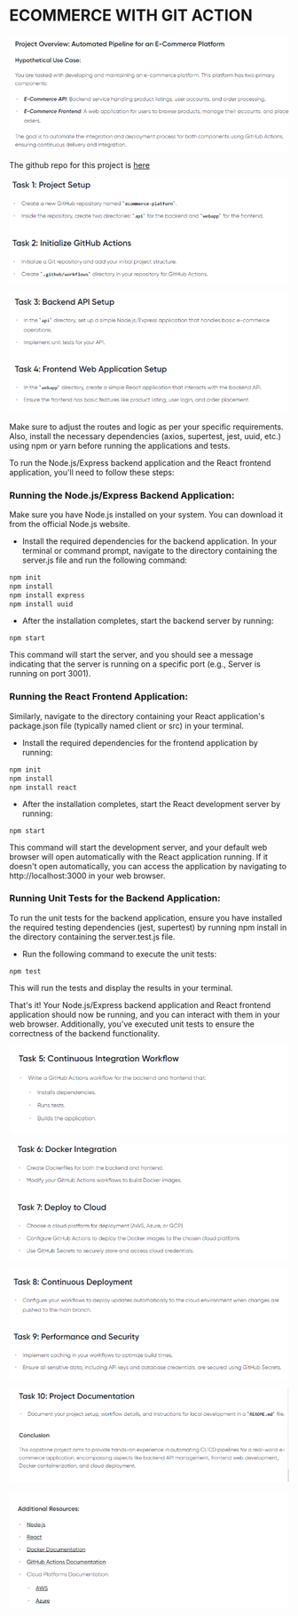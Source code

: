 # ECOMMERCE WITH GIT ACTION

![overview](./images/overview.PNG)

The github repo for this project is [here](https://github.com/onyeka-hub/ecommerce-with-git-action.git)

![overview](./images/overview2.PNG)

![overview](./images/overview3.PNG)

Make sure to adjust the routes and logic as per your specific requirements. Also, install the necessary dependencies (axios, supertest, jest, uuid, etc.) using npm or yarn before running the applications and tests.

To run the Node.js/Express backend application and the React frontend application, you'll need to follow these steps:

### Running the Node.js/Express Backend Application:
Make sure you have Node.js installed on your system. You can download it from the official Node.js website.

- Install the required dependencies for the backend application. In your terminal or command prompt, navigate to the directory containing the server.js file and run the following command:

```
npm init
npm install
npm install express
npm install uuid
```

- After the installation completes, start the backend server by running:

```
npm start
```
This command will start the server, and you should see a message indicating that the server is running on a specific port (e.g., Server is running on port 3001).

### Running the React Frontend Application:
Similarly, navigate to the directory containing your React application's package.json file (typically named client or src) in your terminal.

- Install the required dependencies for the frontend application by running:
```
npm init
npm install
npm install react
```

- After the installation completes, start the React development server by running:
```
npm start
```
This command will start the development server, and your default web browser will open automatically with the React application running. If it doesn't open automatically, you can access the application by navigating to http://localhost:3000 in your web browser.

### Running Unit Tests for the Backend Application:
To run the unit tests for the backend application, ensure you have installed the required testing dependencies (jest, supertest) by running npm install in the directory containing the server.test.js file.

- Run the following command to execute the unit tests:
```
npm test
```
This will run the tests and display the results in your terminal.

That's it! Your Node.js/Express backend application and React frontend application should now be running, and you can interact with them in your web browser. Additionally, you've executed unit tests to ensure the correctness of the backend functionality.

![overview](./images/overview4.PNG)

![overview](./images/overview5.PNG)

![overview](./images/overview6.PNG)

![overview](./images/overview7.PNG)

![overview](./images/overview8.PNG)

